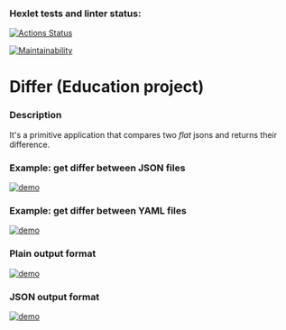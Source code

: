 ### Hexlet tests and linter status:
[![Actions Status](https://github.com/RedGradient/java-project-71/workflows/hexlet-check/badge.svg)](https://github.com/RedGradient/java-project-71/actions)  

[![Maintainability](https://api.codeclimate.com/v1/badges/e581639bb4d1ad189640/maintainability)](https://codeclimate.com/github/RedGradient/java-project-71/maintainability)

# Differ (Education project)

### Description
It's a primitive application that compares two *flat* jsons and returns their difference.

### Example: get differ between JSON files
[![demo](https://asciinema.org/a/PCJyADVCdkDp7hemmVtn3eNLJ.svg)](https://asciinema.org/a/PCJyADVCdkDp7hemmVtn3eNLJ)

### Example: get differ between YAML files
[![demo](https://asciinema.org/a/IwgjmKKhVmBpUTRwLng4WZRs2.svg)](https://asciinema.org/a/IwgjmKKhVmBpUTRwLng4WZRs2)

### Plain output format
[![demo](https://asciinema.org/a/W068sGCYaG4c0ZqzNEm7njA6j.svg)](https://asciinema.org/a/W068sGCYaG4c0ZqzNEm7njA6j)

### JSON output format
[![demo](https://asciinema.org/a/EMYUVkQ48EBR7ZD8KqgkgJ15L.svg)](https://asciinema.org/a/EMYUVkQ48EBR7ZD8KqgkgJ15L)

